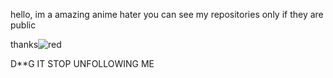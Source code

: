 hello, im a amazing anime hater
you can see my repositories only if they are public





thanks![red](https://github.com/Peeuser121/Peeuser121/assets/116984307/65aadd43-87ff-4000-82f2-bdab56a4b610)

D**G IT STOP UNFOLLOWING ME
